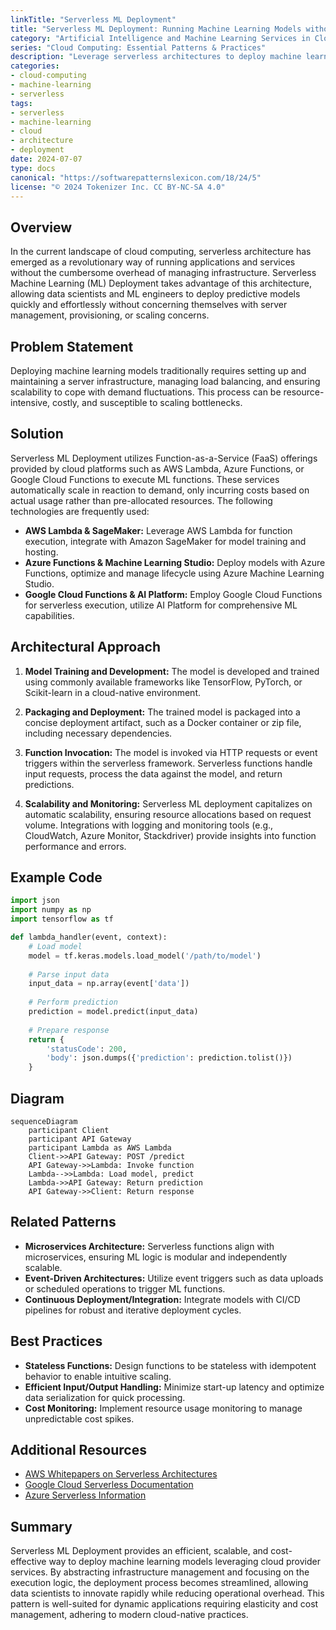 ```yaml
---
linkTitle: "Serverless ML Deployment"
title: "Serverless ML Deployment: Running Machine Learning Models without Managing Servers"
category: "Artificial Intelligence and Machine Learning Services in Cloud"
series: "Cloud Computing: Essential Patterns & Practices"
description: "Leverage serverless architectures to deploy machine learning models without the need to manage infrastructure, ensuring scalability and cost-efficiency."
categories:
- cloud-computing
- machine-learning
- serverless
tags:
- serverless
- machine-learning
- cloud
- architecture
- deployment
date: 2024-07-07
type: docs
canonical: "https://softwarepatternslexicon.com/18/24/5"
license: "© 2024 Tokenizer Inc. CC BY-NC-SA 4.0"
---
```


## Overview

In the current landscape of cloud computing, serverless architecture has emerged as a revolutionary way of running applications and services without the cumbersome overhead of managing infrastructure. Serverless Machine Learning (ML) Deployment takes advantage of this architecture, allowing data scientists and ML engineers to deploy predictive models quickly and effortlessly without concerning themselves with server management, provisioning, or scaling concerns.

## Problem Statement

Deploying machine learning models traditionally requires setting up and maintaining a server infrastructure, managing load balancing, and ensuring scalability to cope with demand fluctuations. This process can be resource-intensive, costly, and susceptible to scaling bottlenecks.

## Solution

Serverless ML Deployment utilizes Function-as-a-Service (FaaS) offerings provided by cloud platforms such as AWS Lambda, Azure Functions, or Google Cloud Functions to execute ML functions. These services automatically scale in reaction to demand, only incurring costs based on actual usage rather than pre-allocated resources. The following technologies are frequently used:

- **AWS Lambda & SageMaker:** Leverage AWS Lambda for function execution, integrate with Amazon SageMaker for model training and hosting.
- **Azure Functions & Machine Learning Studio:** Deploy models with Azure Functions, optimize and manage lifecycle using Azure Machine Learning Studio.
- **Google Cloud Functions & AI Platform:** Employ Google Cloud Functions for serverless execution, utilize AI Platform for comprehensive ML capabilities.

## Architectural Approach

1. **Model Training and Development:** The model is developed and trained using commonly available frameworks like TensorFlow, PyTorch, or Scikit-learn in a cloud-native environment.
   
2. **Packaging and Deployment:** The trained model is packaged into a concise deployment artifact, such as a Docker container or zip file, including necessary dependencies.

3. **Function Invocation:** The model is invoked via HTTP requests or event triggers within the serverless framework. Serverless functions handle input requests, process the data against the model, and return predictions.

4. **Scalability and Monitoring:** Serverless ML deployment capitalizes on automatic scalability, ensuring resource allocations based on request volume. Integrations with logging and monitoring tools (e.g., CloudWatch, Azure Monitor, Stackdriver) provide insights into function performance and errors.

## Example Code

```python
import json
import numpy as np
import tensorflow as tf

def lambda_handler(event, context):
    # Load model
    model = tf.keras.models.load_model('/path/to/model')
    
    # Parse input data
    input_data = np.array(event['data'])
    
    # Perform prediction
    prediction = model.predict(input_data)
    
    # Prepare response
    return {
        'statusCode': 200,
        'body': json.dumps({'prediction': prediction.tolist()})
    }
```

## Diagram

```mermaid
sequenceDiagram
    participant Client
    participant API Gateway
    participant Lambda as AWS Lambda
    Client->>API Gateway: POST /predict
    API Gateway->>Lambda: Invoke function
    Lambda-->>Lambda: Load model, predict
    Lambda->>API Gateway: Return prediction
    API Gateway->>Client: Return response
```

## Related Patterns

- **Microservices Architecture:** Serverless functions align with microservices, ensuring ML logic is modular and independently scalable.
- **Event-Driven Architectures:** Utilize event triggers such as data uploads or scheduled operations to trigger ML functions.
- **Continuous Deployment/Integration:** Integrate models with CI/CD pipelines for robust and iterative deployment cycles.

## Best Practices

- **Stateless Functions:** Design functions to be stateless with idempotent behavior to enable intuitive scaling.
- **Efficient Input/Output Handling:** Minimize start-up latency and optimize data serialization for quick processing.
- **Cost Monitoring:** Implement resource usage monitoring to manage unpredictable cost spikes.

## Additional Resources

- [AWS Whitepapers on Serverless Architectures](https://aws.amazon.com/whitepapers/serverless-architectures-on-aws/)
- [Google Cloud Serverless Documentation](https://cloud.google.com/serverless)
- [Azure Serverless Information](https://docs.microsoft.com/azure/azure-functions/)

## Summary

Serverless ML Deployment provides an efficient, scalable, and cost-effective way to deploy machine learning models leveraging cloud provider services. By abstracting infrastructure management and focusing on the execution logic, the deployment process becomes streamlined, allowing data scientists to innovate rapidly while reducing operational overhead. This pattern is well-suited for dynamic applications requiring elasticity and cost management, adhering to modern cloud-native practices.
